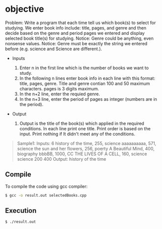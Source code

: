 # objective
Problem:
Write a program that each time tell us which book(s) to select for studying.
We enter book info include: title, pages, and genre and then decide based on the genre and period pages we entered and
display selected book title(s) for studying.
Notice: Genre could be anything, even nonsense values.
Notice: Genre must be exactly the string we entered before (e.g. science and Science are different.).

- Inputs
    1. Enter n in the first line which is the number of books we want to study.
    2. In the following n lines enter book info in each line with this format: title, pages, genre.
    Title and genre contian 100 and 50 maximum characters. pages is 3 digits maximum.
    3. In the n+2 line, enter the requied genre.
    4. In the n+3 line, enter the period of pages as integer (numbers are in the period).

- Output
    1. Output is the title of the book(s) which applied in the required conditions.
    In each line print one title. Print order is based on the input.
    Print nothing if It didn't meet any of the conditions.

> Sample1:
    Inputs:
        6
        history of the time, 255, science
        aaaaaaaaaa, 571, science
        the sun and her flowers, 256, poerty
        A Beautiful Mind, 400, biography
        bbbBB, 1000, CC
        THE LIVES OF A CELL, 160, science
        science
        200 400
    Output:
        history of the time

## Compile
To compile the code using gcc compiler:

```bash
$ gcc -o result.out selectedBooks.cpp
```

## Execution
```bash
$ ./result.out
```